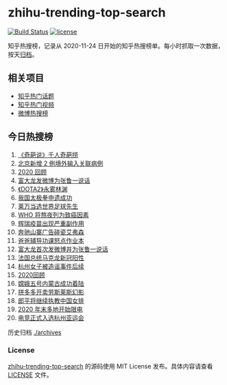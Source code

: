 # zhihu-trending-top-search

[![Build Status](https://github.com/justjavac/zhihu-trending-top-search/workflows/ci/badge.svg?branch=main)](https://github.com/justjavac/zhihu-trending-top-search/actions)
[![license](https://img.shields.io/github/license/justjavac/zhihu-trending-top-search)](https://github.com/justjavac/zhihu-trending-top-search/blob/main/LICENSE)

知乎热搜榜，记录从 2020-11-24 日开始的知乎热搜榜单。每小时抓取一次数据，按天[归档](./archives)。

## 相关项目

- [知乎热门话题](https://github.com/justjavac/zhihu-trending-hot-questions)
- [知乎热门视频](https://github.com/justjavac/zhihu-trending-hot-video)
- [微博热搜榜](https://github.com/justjavac/weibo-trending-hot-search)

## 今日热搜榜

<!-- BEGIN -->
<!-- 最后更新时间 Sat Dec 19 2020 19:05:56 GMT+0800 (CST) -->
1. [《奇葩说》千人奇葩捞](https://www.zhihu.com/search?q=奇葩说)
1. [北京新增 2 例境外输入关联病例](https://www.zhihu.com/search?q=北京疫情)
1. [2020 回顾](https://www.zhihu.com/search?q=2020事件)
1. [富大龙发微博为张鲁一说话](https://www.zhihu.com/search?q=张鲁一)
1. [《DOTA2》永雾林渊](https://www.zhihu.com/search?q=dota2)
1. [我国太极拳申遗成功](https://www.zhihu.com/search?q=太极拳)
1. [莱万当选世界足球先生](https://www.zhihu.com/search?q=莱万)
1. [WHO 将熬夜列为致癌因素](https://www.zhihu.com/search?q=熬夜致癌)
1. [辉瑞疫苗出现严重副作用](https://www.zhihu.com/search?q=辉瑞疫苗不良反应)
1. [奔驰山寨广告碰瓷艾弗森](https://www.zhihu.com/search?q=奔驰艾弗森)
1. [爸爸辅导功课怒点作业本](https://www.zhihu.com/search?q=爸爸辅导功课)
1. [富大龙首次发微博并为张鲁一说话](https://www.zhihu.com/search?q=张鲁一)
1. [法国总统马克龙新冠阳性](https://www.zhihu.com/search?q=马克龙新冠)
1. [杭州女子被造谣事件后续](https://www.zhihu.com/search?q=女子被冤枉出轨)
1. [2020回顾](https://www.zhihu.com/search?q=2020事件)
1. [嫦娥五号内蒙古成功着陆](https://www.zhihu.com/search?q=嫦娥五号)
1. [拼多多开卖劳斯莱斯幻影](https://www.zhihu.com/search?q=拼多多劳斯莱斯)
1. [郎平将继续执教中国女排](https://www.zhihu.com/search?q=郎平)
1. [2020 年末多地开始限电](https://www.zhihu.com/search?q=限电)
1. [电竞正式入选杭州亚运会](https://www.zhihu.com/search?q=电竞入亚)
<!-- END -->

历史归档 [./archives](./archives)

### License

[zhihu-trending-top-search](https://github.com/justjavac/zhihu-trending-top-search) 的源码使用 MIT License 发布。具体内容请查看 [LICENSE](./LICENSE) 文件。
